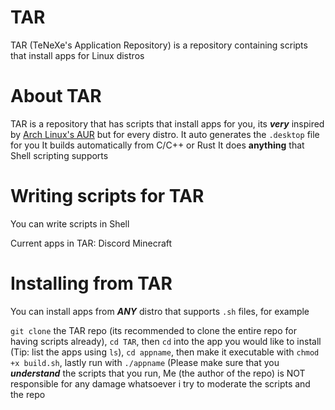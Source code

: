 # TAR
TAR (TeNeXe's Application Repository) is a repository containing scripts that install apps for Linux distros

# About TAR
TAR is a repository that has scripts that install apps for you, its ***very*** inspired by [Arch Linux's AUR](https://aur.archlinux.org/) but for every distro.
It auto generates the `.desktop` file for you
It builds automatically from C/C++ or Rust
It does __anything__ that Shell scripting supports

# Writing scripts for TAR
You can write scripts in Shell

Current apps in TAR:
  Discord
  Minecraft

# Installing from TAR
You can install apps from ***ANY*** distro that supports `.sh` files, for example

`git clone` the TAR repo (its recommended to clone the entire repo for having scripts already), `cd TAR`, then `cd` into the app you would like to install (Tip: list the apps using `ls`), `cd appname`, then make it executable with `chmod +x build.sh`, lastly run with `./appname` (Please make sure that you ***understand*** the scripts that you run, Me (the author of the repo) is NOT responsible for any damage whatsoever i try to moderate the scripts and the repo

